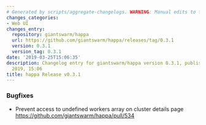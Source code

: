 ```yaml
---
# Generated by scripts/aggregate-changelogs. WARNING: Manual edits to this files will be overwritten.
changes_categories:
- Web UI
changes_entry:
  repository: giantswarm/happa
  url: https://github.com/giantswarm/happa/releases/tag/0.3.1
  version: 0.3.1
  version_tag: 0.3.1
date: '2019-03-25T15:06:35'
description: Changelog entry for giantswarm/happa version 0.3.1, published on 25 March
  2019, 15:06
title: happa Release v0.3.1
---
```


### Bugfixes

- Prevent access to undefined workers array on cluster details page https://github.com/giantswarm/happa/pull/534

